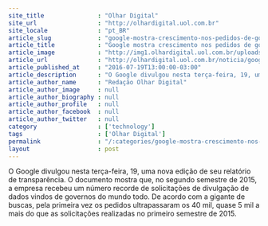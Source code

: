 ```yaml
---
site_title               : "Olhar Digital"
site_url                 : "http://olhardigital.uol.com.br"
site_locale              : "pt_BR"
article_slug             : "google-mostra-crescimento-nos-pedidos-de-governos-sobre-dados-de-usuarios"
article_title            : "Google mostra crescimento nos pedidos de governos sobre dados de usuários"
article_image            : "http://img1.olhardigital.uol.com.br/uploads/acervo_imagens/2015/11/20151113172951_660_420.jpg"
article_url              : "http://olhardigital.uol.com.br/noticia/google-mostra-crescimento-nos-pedidos-de-governos-sobre-dados-de-usuarios/60398"
article_published_at     : "2016-07-19T13:00:00-03:00"
article_description      : "O Google divulgou nesta terça-feira, 19, uma nova edição de seu relatório de transparência. O documento mostra que, no segundo semestre de 2015, a empresa recebeu um número recorde de solicitações de divulgação de dados vindos de governos do mundo todo. De acordo com a gigante de buscas, pela primeira vez os pedidos ultrapassaram os 40 mil, quase 5 mil a mais do que as solicitações realizadas no primeiro semestre de 2015."
article_author_name      : "Redação Olhar Digital"
article_author_image     : null
article_author_biography : null
article_author_profile   : null
article_author_facebook  : null
article_author_twitter   : null
category                 : ['technology']
tags                     : ['Olhar Digital']
permalink                : "/:categories/google-mostra-crescimento-nos-pedidos-de-governos-sobre-dados-de-usuarios/"
layout                   : post
---
```


O Google divulgou nesta terça-feira, 19, uma nova edição de seu relatório de transparência. O documento mostra que, no segundo semestre de 2015, a empresa recebeu um número recorde de solicitações de divulgação de dados vindos de governos do mundo todo. De acordo com a gigante de buscas, pela primeira vez os pedidos ultrapassaram os 40 mil, quase 5 mil a mais do que as solicitações realizadas no primeiro semestre de 2015.

